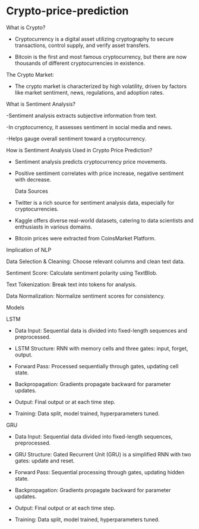# Crypto-price-prediction

What is Crypto?

- Cryptocurrency is a digital asset utilizing
cryptography to secure transactions, control
supply, and verify asset transfers.

- Bitcoin is the first and most famous
cryptocurrency, but there are now thousands of
different cryptocurrencies in existence.

The Crypto Market:

- The crypto market is characterized by high
volatility, driven by factors like market sentiment,
news, regulations, and adoption rates.

What is Sentiment Analysis?

-Sentiment analysis extracts subjective information from text.

-In cryptocurrency, it assesses sentiment in social media and news.

-Helps gauge overall sentiment toward a cryptocurrency.

How is Sentiment Analysis Used in Crypto Price Prediction?

- Sentiment analysis predicts cryptocurrency price movements.

- Positive sentiment correlates with price increase, negative sentiment with decrease.


  Data Sources

- Twitter is a rich source for sentiment analysis data, especially for
cryptocurrencies.

- Kaggle offers diverse real-world datasets, catering to data scientists
and enthusiasts in various domains.

- Bitcoin prices were extracted from CoinsMarket Platform.


Implication of NLP

Data Selection & Cleaning: Choose relevant columns and clean text data.

Sentiment Score: Calculate sentiment polarity using TextBlob.

Text Tokenization: Break text into tokens for analysis.

Data Normalization: Normalize sentiment scores for consistency.


Models

LSTM

- Data Input: Sequential data is divided into fixed-length sequences
and preprocessed.

- LSTM Structure: RNN with memory cells and three gates: input,
forget, output.

- Forward Pass: Processed sequentially through gates, updating cell
state.

- Backpropagation: Gradients propagate backward for parameter
updates.

- Output: Final output or at each time step.

- Training: Data split, model trained, hyperparameters tuned.

GRU

- Data Input: Sequential data divided into fixed-length sequences,
preprocessed.

- GRU Structure: Gated Recurrent Unit (GRU) is a simplified
RNN with two gates: update and reset.

- Forward Pass: Sequential processing through gates, updating
hidden state.

- Backpropagation: Gradients propagate backward for parameter
updates.

- Output: Final output or at each time step.

- Training: Data split, model trained, hyperparameters tuned.
